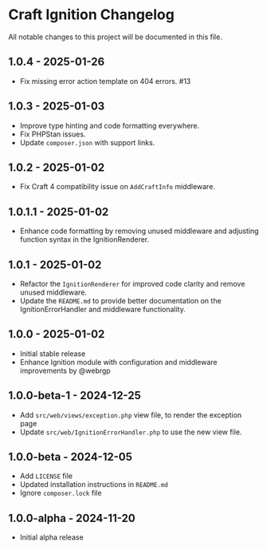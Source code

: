 # Craft Ignition Changelog

All notable changes to this project will be documented in this file.

## 1.0.4 - 2025-01-26

- Fix missing error action template on 404 errors. #13

## 1.0.3 - 2025-01-03

- Improve type hinting and code formatting everywhere.
- Fix PHPStan issues.
- Update `composer.json` with support links.

## 1.0.2 - 2025-01-02

- Fix Craft 4 compatibility issue on `AddCraftInfo` middleware.

## 1.0.1.1 - 2025-01-02

- Enhance code formatting by removing unused middleware and adjusting function syntax in the IgnitionRenderer.

## 1.0.1 - 2025-01-02

- Refactor the `IgnitionRenderer` for improved code clarity and remove unused middleware.
- Update the `README.md` to provide better documentation on the IgnitionErrorHandler and middleware functionality.

## 1.0.0 - 2025-01-02

- Initial stable release
- Enhance Ignition module with configuration and middleware improvements by @webrgp

## 1.0.0-beta-1 - 2024-12-25

- Add `src/web/views/exception.php` view file, to render the exception page
- Update `src/web/IgnitionErrorHandler.php` to use the new view file.

## 1.0.0-beta - 2024-12-05

- Add `LICENSE` file
- Updated installation instructions in `README.md`
- Ignore `composer.lock` file

## 1.0.0-alpha - 2024-11-20

- Initial alpha release
